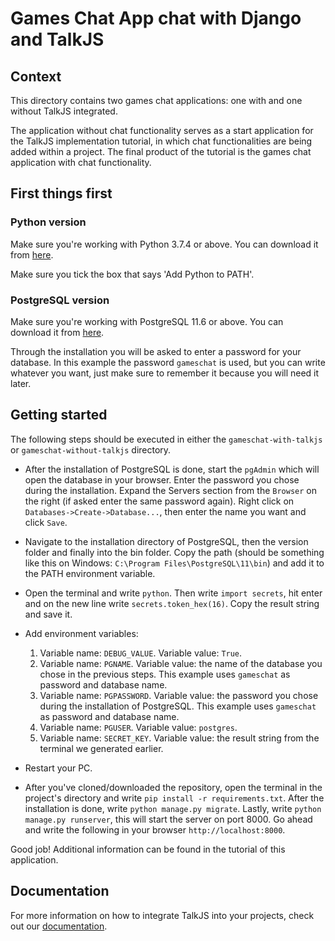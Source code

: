 # Games Chat App chat with Django and TalkJS

## Context
This directory contains two games chat applications: one with and one without TalkJS integrated.

The application without chat functionality serves as a start application for the TalkJS implementation tutorial, in which chat functionalities are being added within a project. The final product of the tutorial is the games chat application with chat functionality. 

## First things first

### Python version
Make sure you're working with Python 3.7.4 or above.
You can download it from [here](https://www.python.org/).

Make sure you tick the box that says 'Add Python to PATH'.

### PostgreSQL version
Make sure you're working with PostgreSQL 11.6 or above.
You can download it from [here](https://www.enterprisedb.com/downloads/postgres-postgresql-downloads).

Through the installation you will be asked to enter a password for your database. In this example the password `gameschat` is used, but you can write whatever you want, just make sure to remember it because you will need it later. 

## Getting started
The following steps should be executed in either the ```gameschat-with-talkjs``` or ```gameschat-without-talkjs``` directory.

- After the installation of PostgreSQL is done, start the `pgAdmin` which will open the database in your browser. Enter the password you chose during the installation. Expand the Servers section from the `Browser` on the right (if asked enter the same password again). Right click on `Databases->Create->Database...`, then enter the name you want and click `Save`.

- Navigate to the installation directory of PostgreSQL, then the version folder and finally into the bin folder. Copy the path (should be something like this on Windows: `C:\Program Files\PostgreSQL\11\bin`) and add it to the PATH environment variable.

- Open the terminal and write `python`. Then write `import secrets`, hit enter and on the new line write `secrets.token_hex(16)`. Copy the result string and save it.

- Add environment variables:
    1. Variable name: `DEBUG_VALUE`. Variable value: `True`.
    2. Variable name: `PGNAME`. Variable value: the name of the database you chose in the previous steps. This example uses `gameschat` as password and database name.
    3. Variable name: `PGPASSWORD`. Variable value: the password you chose during the installation of PostgreSQL. This example uses `gameschat` as password and database name.
    4. Variable name: `PGUSER`. Variable value: `postgres`.
    5. Variable name: `SECRET_KEY`. Variable value: the result string from the terminal we generated earlier.

- Restart your PC.

- After you've cloned/downloaded the repository, open the terminal in the project's directory and write `pip install -r requirements.txt`. After the installation is done, write `python manage.py migrate`. Lastly, write `python manage.py runserver`, this will start the server on port 8000. Go ahead and write the following in your browser `http://localhost:8000`.

Good job! Additional information can be found in the tutorial of this application.

## Documentation
For more information on how to integrate TalkJS into your projects, check out our [documentation](https://talkjs.com/docs/?ref=gh-example-readme).